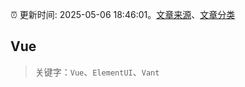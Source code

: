 :alarm_clock: 更新时间: 2025-05-06 18:46:01。[文章来源](/README.md)、[文章分类](/TAGS.md)

## Vue


> 关键字：`Vue`、`ElementUI`、`Vant`



